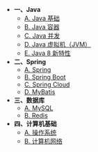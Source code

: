 + **一、Java**
    + [A. Java 基础](/八股/1-1、Java%20基础.md)
    + [B. Java 容器](/八股/1-2、Java%20容器.md)
    + [C. Java 并发](/八股/1-3、Java%20并发.md)
    + [D. Java 虚拟机（JVM）](/八股/1-4、Java%20虚拟机（JVM）.md)
    + [E. Java 8 新特性](/八股/1-5、Java8%20新特性.md)
+ **二、Spring**
    + [A. Spring](/八股/2-1、Spring%20框架基础.md)
    + [B. Spring Boot](/八股/2-2、Spring%20Boot%20框架基础.md)
    + [C. Spring Cloud](/八股/2-3、Spring%20Cloud%20框架基础.md)
    + [D. MyBatis](/八股/2-4、Spring%20组件%20MyBatis.md)
+ **三、数据库**
    + [A. MySQL](/八股/3-1、数据库之%20MySQL.md)
    + [B. Redis](/八股/3-2、数据库之%20Redis.md)
+ **四、计算机基础**
    + [A. 操作系统](/八股/4、操作系统.md)
    + [B. 计算机网络](/八股/5、计算机网络.md)

